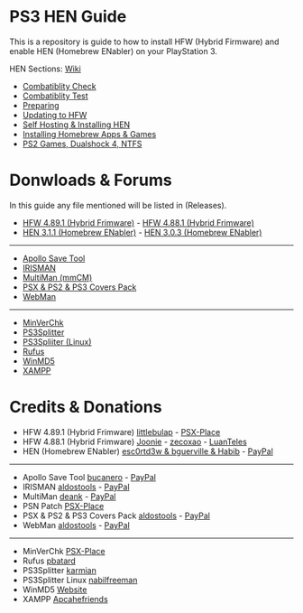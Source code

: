 # PS3 HEN Guide
This is a repository is guide to how to install HFW (Hybrid Firmware) and enable HEN (Homebrew ENabler) on your PlayStation 3.

HEN Sections: [Wiki](https://github.com/ZHassanQ/PS3-HEN-Guide/wiki)

- [Combatiblity Check](https://github.com/ZHassanQ/PS3-HEN-Guide/wiki/1.-Compatibility-Check)
- [Combatiblity Test](https://github.com/ZHassanQ/PS3-HEN-Guide/wiki/2.-Compatibility-Test)
- [Preparing](https://github.com/ZHassanQ/PS3-HEN-Guide/wiki/3.-Preparing)
- [Updating to HFW](https://github.com/ZHassanQ/PS3-HEN-Guide/wiki/4.-Updating-to-HFW)
- [Self Hosting & Installing HEN](https://github.com/ZHassanQ/PS3-HEN-Guide/wiki/5.-Self-Hosting-&-Installing-HEN)
- [Installing Homebrew Apps & Games](https://github.com/ZHassanQ/PS3-HEN-Guide/wiki/6.-Installing-Homebrew-Apps-&-Games)
- [PS2 Games, Dualshock 4, NTFS](https://github.com/ZHassanQ/PS3-HEN-Guide/wiki/7.-PS2-Games,-Dualshock-4,-NTFS)




# Donwloads & Forums

In this guide any file mentioned will be listed in (Releases).

- [HFW 4.89.1 (Hybrid Frimware)](https://www.psx-place.com/threads/hfw-4-89-1-hybrid-firmware-official-release.37319/) - [HFW 4.88.1 (Hybrid Frimware)](https://www.psx-place.com/resources/4-88-1-hfw-hybrid-firmware.1249/)
- [HEN 3.1.1 (Homebrew ENabler)](https://www.psx-place.com/threads/update-4-89-ps3hen-v3-1-0-view-latest-changes-to-the-ps3-exploit-for-superslims-noncfw-models.23955/) - [HEN 3.0.3 (Homebrew ENabler)](https://www.psx-place.com/threads/update-4-89-ps3hen-v3-1-1-view-latest-changes-to-the-ps3-exploit-for-superslims-noncfw-models.23955/)

---

- [Apollo Save Tool](https://github.com/bucanero/apollo-ps3)
- [IRISMAN](https://github.com/aldostools/IRISMAN)
- [MultiMan (mmCM)](https://www.psx-place.com/threads/update-multiman-04-85-01-official-update-from-deank-adds-4-83-4-85-cfw-support-ps3hen-support.26435/page-3#post-210206)
- [PSX & PS2 & PS3 Covers Pack](https://github.com/aldostools/Resources/)
- [WebMan](https://github.com/aldostools/webMAN-MOD)

---

- [MinVerChk](https://www.psx-place.com/resources/minverchk-minimum-version-checker.610/)
- [PS3Splitter](http://karmian.org/projects/ps3splitter)
- [PS3Spliiter (Linux)](https://gist.github.com/nabilfreeman/ecc984a40af8632b360453389e784cac)
- [Rufus](https://rufus.ie/en/)
- [WinMD5](https://www.psx-place.com/threads/hfw-4-89-1-hybrid-firmware-official-release.37319/)
- [XAMPP](https://www.apachefriends.org/)



# Credits & Donations


- HFW 4.89.1 (Hybrid Frimware) [littlebulap](https://github.com/littlebalup) - [PSX-Place](https://www.psx-place.com/members/48/)
- HFW 4.88.1 (Hybrid Frimware) [Joonie](https://github.com/Joonie86) - [zecoxao](https://github.com/zecoxao) - [LuanTeles](https://github.com/LuanTeles)
- HEN (Homebrew ENabler) [esc0rtd3w & bguerville & Habib](https://github.com/PS3Xploit) - [PayPal](https://www.paypal.me/nopsn)

---

- Apollo Save Tool [bucanero](https://github.com/bucanero) - [PayPal](https://www.paypal.me/bucanerodev)
- IRISMAN [aldostools](https://github.com/aldostools) - [PayPal](https://www.paypal.com/donate/?hosted_button_id=HCYZ9AM3JUB78)
- MultiMan [deank](http://multiman.deanbg.com/) - [PayPal](https://www.paypal.com/paypalme/webplugins)
- PSN Patch [PSX-Place](http://www.psx-place.com/forum/psnpatch/psnpatch-information-releases-125.html)
- PSX & PS2 & PS3 Covers Pack [aldostools](https://github.com/aldostools) - [PayPal](https://www.paypal.com/donate/?hosted_button_id=HCYZ9AM3JUB78)
- WebMan [aldostools](https://github.com/aldostools) - [PayPal](https://www.paypal.com/donate/?hosted_button_id=HCYZ9AM3JUB78)

---

- MinVerChk [PSX-Place](https://www.psx-place.com/resources/minverchk-minimum-version-checker.610/)
- Rufus [pbatard](https://github.com/pbatard)
- PS3Splitter [karmian](http://karmian.org)
- PS3Splitter Linux [nabilfreeman](https://gist.github.com/nabilfreeman)
- WinMD5 [Website](https://www.winmd5.com/)
- XAMPP [Apcahefriends](https://www.apachefriends.org/)
